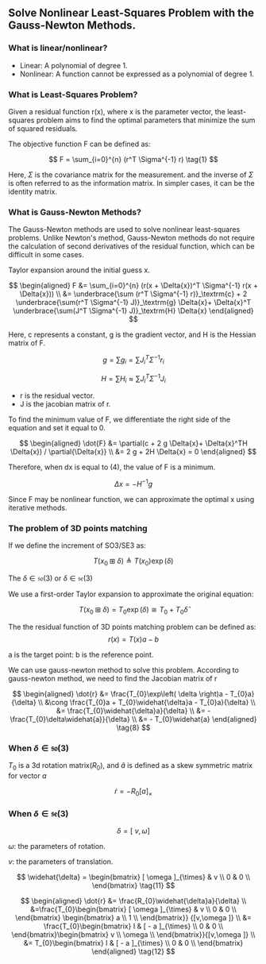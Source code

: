 ## Solve Nonlinear Least-Squares Problem with the Gauss-Newton Methods.  
### What is linear/nonlinear?  
* Linear: A polynomial of degree 1.  
* Nonlinear: A function cannot be expressed as a polynomial of degree 1.

### What is Least-Squares Problem?  

Given a residual function r(x), where x is the parameter vector, the least-squares problem aims to find the optimal parameters that minimize the sum of squared residuals.

The objective function F can be defined as:

$$ 
F = \sum_{i=0}^{n} (r^T \Sigma^{-1} r) \tag{1}
$$

Here, $\Sigma$ is the covariance matrix for the measurement. and the inverse of $\Sigma$ is often referred to as the information matrix. In simpler cases, it can be the identity matrix.

### What is Gauss-Newton Methods?  
The Gauss-Newton methods are used to solve nonlinear least-squares problems. Unlike Newton's method, Gauss-Newton methods do not require the calculation of second derivatives of the residual function, which can be difficult in some cases.

Taylor expansion around the initial guess x.

$$ 
\begin{aligned}
F &= \sum_{i=0}^{n} (r(x + \Delta{x})^T \Sigma^{-1} r(x + \Delta{x})) \\
&= \underbrace{\sum (r^T  \Sigma^{-1} r)}_\textrm{c} +
2 \underbrace{\sum(r^T \Sigma^{-1} J)}_\textrm{g} \Delta{x}+ 
 \Delta{x}^T \underbrace{\sum(J^T \Sigma^{-1} J)}_\textrm{H} \Delta{x}
\end{aligned}
$$


Here,  c represents a constant, g is the gradient vector, and H is the Hessian matrix of F.

$$ 
g = \sum g_i= \sum J_i^T \Sigma^{-1} r_i \tag{2}
$$

$$ 
H  = \sum H_i \approx \sum J_i^T \Sigma^{-1} J_i  \tag{3}
$$

* r is the residual vector. 
* J is the jacobian matrix of r.

To find the minimum value of F, we differentiate the right side of the equation and set it equal to 0.

$$ 
\begin{aligned}
\dot{F} &=  
\partial(c + 2 g \Delta{x}+ 
\Delta{x}^TH \Delta{x}) / \partial{\Delta{x}}  \\
&=  2 g + 
2H \Delta{x} = 0
\end{aligned}
$$

Therefore, when dx is equal to (4), the value of F is a minimum.

$$ 
\Delta x = -H^{-1}g \tag{4}
$$

Since F may be nonlinear function, we can approximate the optimal x using iterative methods.



### The problem of 3D points matching

If we define the increment of SO3/SE3 as:

$$T(x_{0}\boxplus\delta) \triangleq T(x_{0})\exp( \delta ) \tag{5} $$ 

The $\delta \in \mathfrak{so}(3)$ or $\delta \in \mathfrak{se}(3)$

We use a first-order Taylor expansion to approximate the original equation:  

$$T(x_{0}\boxplus\delta) = T_{0}\exp( \delta ) \cong T_{0} + T_{0}\widehat{\delta} \tag{6} $$

The the residual function of 3D points matching problem can be defined as: 
$$r(x) = T(x)a - b \tag{7} $$

a is the target point:
b is the reference point.

We can use gauss-newton method to solve this problem.
According to gauss-newton method, we need to find the Jacobian matrix of r


$$
\begin{aligned}
\dot{r} &= \frac{T_{0}\exp\left( \delta \right)a - T_{0}a}{\delta} \\
&\cong \frac{T_{0}a + T_{0}\widehat{\delta}a - T_{0}a}{\delta}  \\
&= \frac{T_{0}\widehat{\delta}a}{\delta}  \\
&= - \frac{T_{0}\delta\widehat{a}}{\delta}  \\
&= - T_{0}\widehat{a} 
\end{aligned}
\tag{8} 
$$

### When $\delta \in \mathfrak{so}(3)$
$T_0$ is a 3d rotation matrix($R_0$),
and $\widehat{a}$ is defined as a skew symmetric matrix for vector $a$

$$\dot{r} = - R_{0}[ a ]_{\times}  \tag{9}$$

###  When $\delta \in \mathfrak{se}(3)$

$$\delta = [\ v, \omega ] \tag{10}$$

$\omega$: the parameters of rotation.

$v$: the parameters of translation.

$$
\widehat{\delta} = \begin{bmatrix}
[ \omega ]_{\times} & v \\
0 & 0 \\
\end{bmatrix} \tag{11}
$$

$$
\begin{aligned}
\dot{r} 
&= \frac{R_{0}\widehat{\delta}a}{\delta} \\
&=\frac{T_{0}\begin{bmatrix}
[ \omega ]_{\times} & v \\
0 & 0 \\
\end{bmatrix}
\begin{bmatrix}
a \\
1 \\
\end{bmatrix}}
{[v,\omega ]} \\
&= \frac{T_{0}\begin{bmatrix}
I & [ - a ]_{\times} \\
0 & 0 \\
\end{bmatrix}\begin{bmatrix}
v \\
\omega \\
\end{bmatrix}}{[v,\omega ]} \\
&= T_{0}\begin{bmatrix}
I & [ - a ]_{\times} \\
0 & 0 \\
\end{bmatrix} 
\end{aligned}
\tag{12}
$$

